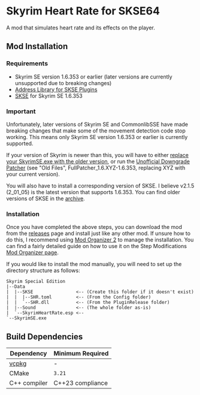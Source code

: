 # Skyrim Heart Rate for SKSE64

A mod that simulates heart rate and its effects on the player.

## Mod Installation

### Requirements
- Skyrim SE version 1.6.353 or earlier (later versions are currently unsupported due to breaking changes)
- [Address Library for SKSE Plugins](https://www.nexusmods.com/skyrimspecialedition/mods/32444)
- [SKSE](https://skse.silverlock.org/) for Skyrim SE 1.6.353

### Important
Unfortunately, later versions of Skyrim SE and CommonlibSSE have made breaking
changes that make some of the movement detection code stop working. This means
only Skyrim SE version 1.6.353 or earlier is currently supported.

If your version of Skyrim is newer than this, you will have to either [replace
your SkyrimSE.exe with the older version](https://www.reddit.com/r/skyrim/comments/xew6ew/how_to_downgrade_skyrim_16629_to_skyrim_16353/),
or run the [Unofficial Downgrade Patcher](https://www.nexusmods.com/skyrimspecialedition/mods/57618) (see "Old Files", FullPatcher_1.6.XYZ-1.6.353, replacing XYZ with your current version).

You will also have to install a corresponding version of SKSE. I believe v2.1.5
(2_01_05) is the latest version that supports 1.6.353. You can find older
versions of SKSE in the [archive](https://skse.silverlock.org/download/archive/).

### Installation
Once you have completed the above steps, you can download the mod from the
[releases](https://github.com/GrazedAnkle/SHR-SKSE64/releases) page and install
just like any other mod. If unsure how to do this, I recommend using [Mod
Organizer 2](https://github.com/ModOrganizer2/modorganizer/releases) to manage
the installation. You can find a fairly detailed guide on how to use it on
the Step Modifications [Mod Organizer page](https://stepmodifications.org/wiki/Guide:Mod_Organizer).

If you would like to install the mod manually, you will need to set up the
directory structure as follows:
```
Skyrim Special Edition
|--Data
|  |--SKSE                <-- (Create this folder if it doesn't exist)
|  |  |--SHR.toml         <-- (From the Config folder)
|  |  `--SHR.dll          <-- (From the PluginRelease folder)
|  |--Sound               <-- (The whole folder as-is)
|  `--SkyrimHeartRate.esp <--
`--SkyrimSE.exe
```

## Build Dependencies

| Dependency                                  | Minimum Required |
|---------------------------------------------|------------------|
| [vcpkg](https://github.com/microsoft/vcpkg) | -                |
| CMake                                       | `3.21`           |
| C++ compiler                                | C++23 compliance |
